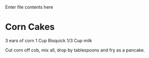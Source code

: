 Enter file contents here
# Corn Cakes
3 ears of corn
1 Cup Bisquick
1/3 Cup milk

Cut corn off cob, mix all, drop by tablespoons and fry as a pancake.
